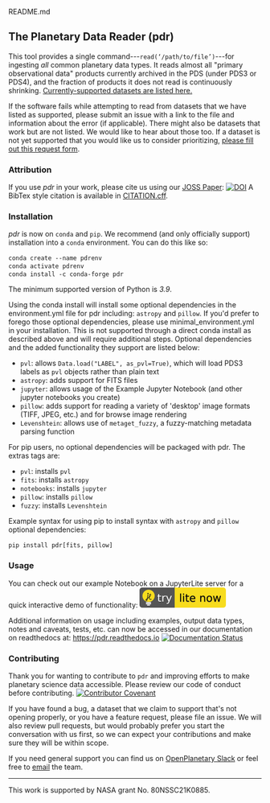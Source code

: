 README.md
## The Planetary Data Reader (pdr)

This tool provides a single command---`read(‘/path/to/file’)`---for ingesting
_all_ common planetary data types. It reads almost all "primary observational 
data" products currently archived in the PDS (under PDS3 or PDS4), and the 
fraction of products it does not read is continuously shrinking.
[Currently-supported datasets are listed here.](docs/supported_datasets.md) 

If the software fails while attempting to read from datasets that we have 
listed as supported, please submit an issue with a link to the file and 
information about the error (if applicable). There might also be datasets that 
work but are not listed. We would like to hear about those too. If a dataset 
is not yet supported that you would like us to consider prioritizing, 
[please fill out this request form](https://docs.google.com/forms/d/1JHyMDzC9LlXY4MOMcHqV5fbseSB096_PsLshAMqMWBw/viewform).

### Attribution
If you use _pdr_ in your work, please cite us using our [JOSS Paper](docs/pdr_joss_paper.pdf): [![DOI](https://joss.theoj.org/papers/10.21105/joss.07256/status.svg)](https://doi.org/10.21105/joss.07256)
A BibTex style citation is available in [CITATION.cff](CITATION.cff).

### Installation
_pdr_ is now on `conda` and `pip`. We recommend (and only officially support) 
installation into a `conda` environment. You can do this like so: 

```
conda create --name pdrenv
conda activate pdrenv
conda install -c conda-forge pdr
```
The minimum supported version of Python is _3.9_.

Using the conda install will install some optional dependencies in the environment.yml 
file for pdr including: `astropy` and `pillow`. If you'd prefer to forego those 
optional dependencies, please use minimal_environment.yml in your 
installation. This is not supported through a direct conda install as 
described above and will require additional steps. Optional dependencies 
and the added functionality they support are listed below:

  - `pvl`: allows `Data.load("LABEL", as_pvl=True)`, which will load PDS3 
     labels as `pvl` objects rather than plain text
  - `astropy`: adds support for FITS files
  - `jupyter`: allows usage of the Example Jupyter Notebook (and other jupyter 
     notebooks you create)
  - `pillow`: adds support for reading a variety of 'desktop' image formats 
    (TIFF, JPEG, etc.) and for browse image rendering
  - `Levenshtein`: allows use of `metaget_fuzzy`, a fuzzy-matching metadata 
    parsing function

For pip users, no optional dependencies will be packaged with pdr. The extras 
tags are:
  - `pvl`: installs `pvl`
  - `fits`: installs `astropy`
  - `notebooks`: installs `jupyter`
  - `pillow`: installs `pillow`
  - `fuzzy`: installs `Levenshtein`

Example syntax for using pip to install syntax with `astropy` and `pillow` optional
dependencies:
```
pip install pdr[fits, pillow]
```

### Usage

You can check out our example Notebook on a JupyterLite server for a 
quick interactive demo of functionality: 
[![JupyterLite](docs/jlitebadge.svg)](https://millionconcepts.github.io/jlite-pdr-demo/)

Additional information on usage including examples, output data types, notes 
and caveats, tests, etc. can now be accessed in our documentation on 
readthedocs at: https://pdr.readthedocs.io [![Documentation Status](https://readthedocs.org/projects/pdr/badge/?version=latest)](https://pdr.readthedocs.io/en/latest/?badge=latest)


### Contributing

Thank you for wanting to contribute to `pdr` and improving efforts to make 
planetary science data accessible. Please review our code of conduct before
contributing. [![Contributor Covenant](https://img.shields.io/badge/Contributor%20Covenant-2.1-4baaaa.svg)](docs/code_of_conduct.md)

If you have found a bug, a dataset that we claim to support that's not opening
properly, or you have a feature request, please file an issue. We will also
review pull requests, but would probably prefer you start the conversation with
us first, so we can expect your contributions and make sure they will be within
scope.

If you need general support you can find us on [OpenPlanetary Slack](https://app.slack.com/client/T04CWPQL9/C04CWPQM5)
or feel free to [email](mailto:sierra@millionconcepts.com) the team.

---
This work is supported by NASA grant No. 80NSSC21K0885.
